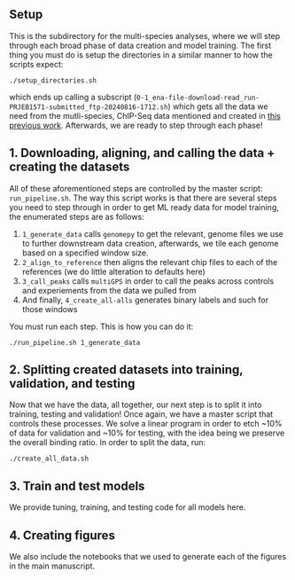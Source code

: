## Setup

This is the subdirectory for the multi-species analyses, where we will step through each broad phase of data creation and model training. The first thing you must do is setup the directories in a similar manner to how the scripts expect:
```
./setup_directories.sh
```

which ends up calling a subscript (`0-1_ena-file-download-read_run-PRJEB1571-submitted_ftp-20240816-1712.sh`) which gets all the data we need from the mutli-species, ChIP-Seq data mentioned and created in [this previous work](https://elifesciences.org/articles/02626). Afterwards, we are ready to step through each phase!

## 1. Downloading, aligning, and calling the data + creating the datasets

All of these aforementioned steps are controlled by the master script: `run_pipeline.sh`. The way this script works is that there are several steps you need to step through in order to get ML ready data for model training, the enumerated steps are as follows:

1. `1_generate_data` calls `genomepy` to get the relevant, genome files we use to further downstream data creation, afterwards, we tile each genome based on a specified window size.
2. `2_align_to_reference` then aligns the relevant chip files to each of the references (we do little alteration to defaults here)
3. `3_call_peaks` calls `multiGPS` in order to call the peaks across controls and experiements from the data we pulled from
4. And finally, `4_create_all-alls` generates binary labels and such for those windows

You must run each step. This is how you can do it:
```
./run_pipeline.sh 1_generate_data
```

 ## 2. Splitting created datasets into training, validation, and testing

Now that we have the data, all together, our next step is to split it into training, testing and validation! Once again, we have a master script that controls these processes. We solve a linear program in order to etch ~10% of data for validation and ~10% for testing, with the idea being we preserve the overall binding ratio. In order to split the data, run:
```
./create_all_data.sh
```

## 3. Train and test models

We provide tuning, training, and testing code for all models here.

## 4. Creating figures

We also include the notebooks that we used to generate each of the figures in the main manuscript.